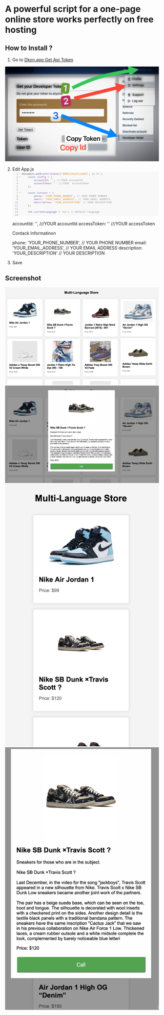 # A powerful script for a one-page online store works perfectly on free hosting


## How to Install ?
1) Go to [Dkon.app Get Api Token ](https://dkon.app/account/settings/get_api_token)

![install](https://github.com/RichPhantom/Free-Shop-HTML-CMS/blob/main/screen/IMAGE%202024-08-07%2012:34:19.jpg?raw=true)

2) Edit App.js
  ![Edit](https://github.com/RichPhantom/Free-Shop-HTML-CMS/blob/main/screen/Pasted%20Graphic%204.png?raw=true)

   accountId: '', ///YOUR accountId
   accessToken: '' ///YOUR  accessToken

    Contack Informatinon
   
   phone: 'YOUR_PHONE_NUMBER', // YOUR PHONE NUMBER
   email: 'YOUR_EMAIL_ADDRESS', // YOUR EMAIL ADDRESS 
   description: 'YOUR_DESCRIPTION' // YOUR DESCRIPTION

3) Save    

## Screenshot 

![1](https://github.com/RichPhantom/Free-Shop-HTML-CMS/blob/main/screen/Pasted%20Graphic.png?raw=true)
![1](https://github.com/RichPhantom/Free-Shop-HTML-CMS/blob/main/screen/Pasted%20Graphic%201.png?raw=true)
![1](https://github.com/RichPhantom/Free-Shop-HTML-CMS/blob/main/screen/Pasted%20Graphic%202.png?raw=true)
![1](https://github.com/RichPhantom/Free-Shop-HTML-CMS/blob/main/screen/Pasted%20Graphic%203.png?raw=true)

